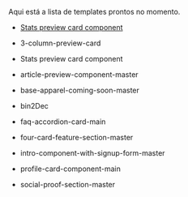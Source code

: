 Aqui está a lista de templates prontos no momento.

-  <a href="https://github.com/Pluto-ty/Praticando-templates/tree/main/iniciante/Stats%20preview%20card%20component"> Stats preview card component </a>

- 3-column-preview-card
- Stats preview card component
- article-preview-component-master
- base-apparel-coming-soon-master
- bin2Dec
- faq-accordion-card-main
- four-card-feature-section-master
- intro-component-with-signup-form-master
- profile-card-component-main
- social-proof-section-master

